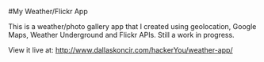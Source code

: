 #My Weather/Flickr App

This is a weather/photo gallery app that I created using geolocation, Google Maps, Weather Underground and Flickr APIs. Still a work in progress.

View it live at: http://www.dallaskoncir.com/hackerYou/weather-app/